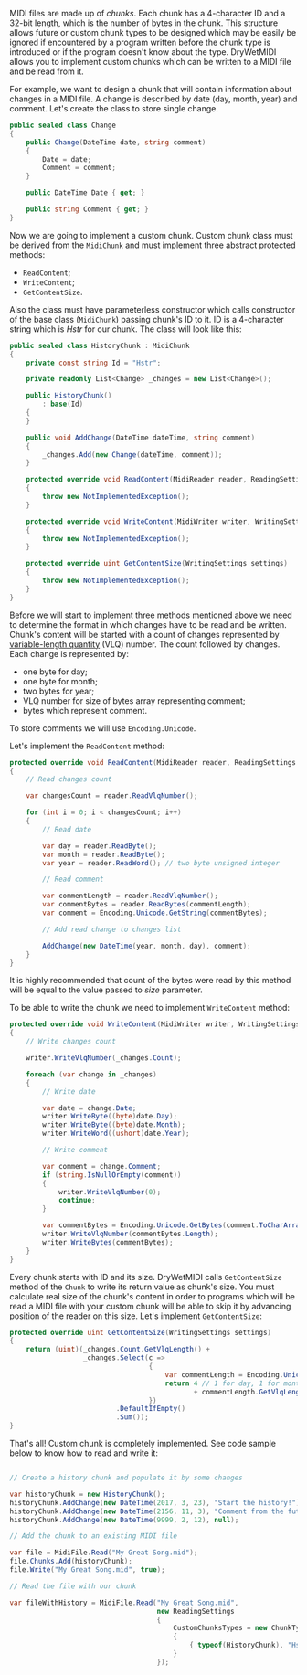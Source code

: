 MIDI files are made up of *chunks*. Each chunk has a 4-character ID and a 32-bit length, which is the
number of bytes in the chunk. This structure allows future or custom chunk types to be designed which may be easily be
ignored if encountered by a program written before the chunk type is introduced or if the program doesn't know about the type. DryWetMIDI allows you to implement custom chunks which can be written to a MIDI file and be read from it.

For example, we want to design a chunk that will contain information about changes in a MIDI file. A change is described by date (day, month, year) and comment. Let's create the class to store single change.

```csharp
public sealed class Change
{
    public Change(DateTime date, string comment)
    {
        Date = date;
        Comment = comment;
    }

    public DateTime Date { get; }

    public string Comment { get; }
}
```

Now we are going to implement a custom chunk. Custom chunk class must be derived from the `MidiChunk` and must implement three abstract protected methods:

* `ReadContent`;
* `WriteContent`;
* `GetContentSize`.

Also the class must have parameterless constructor which calls constructor of the base class (`MidiChunk`) passing chunk's ID to it. ID is a 4-character string which is *Hstr* for our chunk. The class will look like this:

```csharp
public sealed class HistoryChunk : MidiChunk
{
    private const string Id = "Hstr";

    private readonly List<Change> _changes = new List<Change>();

    public HistoryChunk()
        : base(Id)
    {
    }

    public void AddChange(DateTime dateTime, string comment)
    {
        _changes.Add(new Change(dateTime, comment));
    }

    protected override void ReadContent(MidiReader reader, ReadingSettings settings, uint size)
    {
        throw new NotImplementedException();
    }

    protected override void WriteContent(MidiWriter writer, WritingSettings settings)
    {
        throw new NotImplementedException();
    }

    protected override uint GetContentSize(WritingSettings settings)
    {
        throw new NotImplementedException();
    }
}
```

Before we will start to implement three methods mentioned above we need to determine the format in which changes have to be read and be written. Chunk's content will be started with a count of changes represented by [variable-length quantity](https://en.wikipedia.org/wiki/Variable-length_quantity) (VLQ) number. The count followed by changes. Each change is represented by:

* one byte for day;
* one byte for month;
* two bytes for year;
* VLQ number for size of bytes array representing comment;
* bytes which represent comment.

To store comments we will use `Encoding.Unicode`.

Let's implement the `ReadContent` method:

```csharp
protected override void ReadContent(MidiReader reader, ReadingSettings settings, uint size)
{
    // Read changes count

    var changesCount = reader.ReadVlqNumber();

    for (int i = 0; i < changesCount; i++)
    {
        // Read date

        var day = reader.ReadByte();
        var month = reader.ReadByte();
        var year = reader.ReadWord(); // two byte unsigned integer

        // Read comment

        var commentLength = reader.ReadVlqNumber();
        var commentBytes = reader.ReadBytes(commentLength);
        var comment = Encoding.Unicode.GetString(commentBytes);

        // Add read change to changes list

        AddChange(new DateTime(year, month, day), comment);
    }
}
```

It is highly recommended that count of the bytes were read by this method will be equal to the value passed to *size* parameter.

To be able to write the chunk we need to implement `WriteContent` method:

```csharp
protected override void WriteContent(MidiWriter writer, WritingSettings settings)
{
    // Write changes count

    writer.WriteVlqNumber(_changes.Count);

    foreach (var change in _changes)
    {
        // Write date

        var date = change.Date;
        writer.WriteByte((byte)date.Day);
        writer.WriteByte((byte)date.Month);
        writer.WriteWord((ushort)date.Year);

        // Write comment

        var comment = change.Comment;
        if (string.IsNullOrEmpty(comment))
        {
            writer.WriteVlqNumber(0);
            continue;
        }

        var commentBytes = Encoding.Unicode.GetBytes(comment.ToCharArray());
        writer.WriteVlqNumber(commentBytes.Length);
        writer.WriteBytes(commentBytes);
    }
}
```

Every chunk starts with ID and its size. DryWetMIDI calls `GetContentSize` method of the `Chunk` to write its return value as chunk's size. You must calculate real size of the chunk's content in order to programs which will be read a MIDI file with your custom chunk will be able to skip it by advancing position of the reader on this size. Let's implement `GetContentSize`:

```csharp
protected override uint GetContentSize(WritingSettings settings)
{
    return (uint)(_changes.Count.GetVlqLength() +
                  _changes.Select(c =>
                                  {
                                      var commentLength = Encoding.Unicode.GetByteCount(c.Comment.ToCharArray());
                                      return 4 // 1 for day, 1 for month, 2 for year
                                             + commentLength.GetVlqLength() + commentLength;
                                  })
                          .DefaultIfEmpty()
                          .Sum());
}
```

That's all! Custom chunk is completely implemented. See code sample below to know how to read and write it:

```csharp

// Create a history chunk and populate it by some changes

var historyChunk = new HistoryChunk();
historyChunk.AddChange(new DateTime(2017, 3, 23), "Start the history!");
historyChunk.AddChange(new DateTime(2156, 11, 3), "Comment from the future.");
historyChunk.AddChange(new DateTime(9999, 2, 12), null);

// Add the chunk to an existing MIDI file

var file = MidiFile.Read("My Great Song.mid");
file.Chunks.Add(historyChunk);
file.Write("My Great Song.mid", true);

// Read the file with our chunk

var fileWithHistory = MidiFile.Read("My Great Song.mid",
                                    new ReadingSettings
                                    {
                                        CustomChunksTypes = new ChunkTypesCollection
                                        {
                                            { typeof(HistoryChunk), "Hstr" }
                                        }
                                    });
```